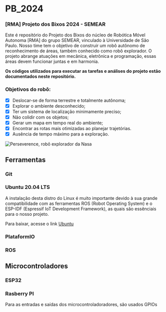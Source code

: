 # PB_2024

### [RMA] Projeto dos Bixos 2024 - SEMEAR
Este é repositório do Projeto dos Bixos do núcleo de Robótica Móvel Autonoma [RMA] do grupo SEMEAR, vinculado à Universidade de São Paulo. Nosso time tem o objetivo de construir um robô autônomo de reconhecimento de áreas, também conhecido como robô explorador. O projeto abrange atuações em mecânica, eletrônica e programação, essas áreas devem funcionar juntas e em harmonia.

**Os códigos utilizados para executar as tarefas e análises do projeto estão documentados neste repositório.**

### Objetivos do robô:
- [x] Deslocar-se de forma terrestre e totalmente autônoma;
- [x] Explorar o ambiente desconhecido;
- [x] Ter um sistema de localização minimamente preciso;
- [x] Não colidir com os objetos;
- [x] Gerar um mapa em tempo real do ambiente;
- [x] Encontrar as rotas mais otimizadas ao planejar trajetórias.
- [x] Ausência de tempo máximo para a exploração.

![Perseverence, robô explorador da Nasa](https://s2.glbimg.com/BYR-XBxo73uWsG6s5jsWnZDdlRg=/620x350/e.glbimg.com/og/ed/f/original/2021/02/18/117021449_diana6.jpg)

## Ferramentas

### Git

### Ubuntu 20.04 LTS
A instalação desta distro do Linux é muito importante devido à sua grande compatibilidade com as ferramentas ROS (Robot Operating System) e o ESP-IDF (Espressif IoT Development Framework), as quais são essênciais para o nosso projeto.

Para baixar, acesse o link [Ubuntu](https://ubuntu.com/download)

### PlataformIO

### ROS

## Microcontroladores

### ESP32

### Rasberry PI

Para as entradas e saídas dos microcontroladoradores, são usados GPIOs

